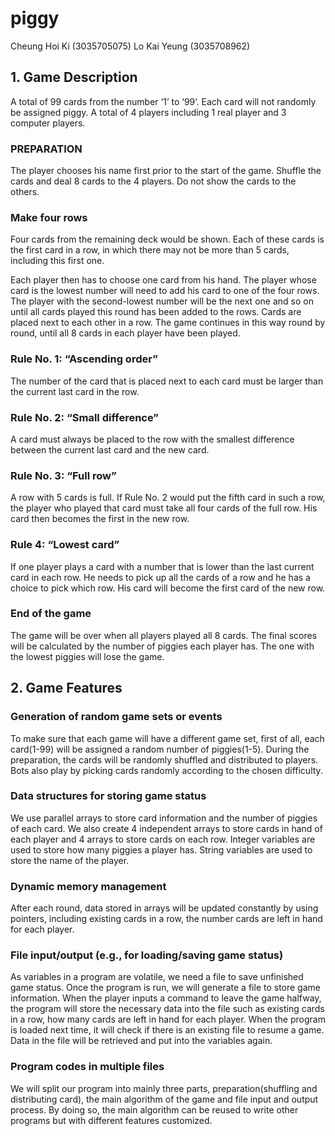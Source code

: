 # piggy

Cheung Hoi Ki (3035705075)
Lo Kai Yeung (3035708962)

## 1. Game Description

A total of 99 cards from the number ‘1’ to ‘99’. Each card will not randomly be assigned piggy. A total of 4 players including 1 real player and 3 computer players. 


### PREPARATION

The player chooses his name first prior to the start of the game. Shuffle the cards and deal 8 cards to the 4 players. Do not show the cards to the others.


### Make four rows

Four cards from the remaining deck would be shown. Each of these cards is the first card in a row, in which there may not be more than 5 cards, including this first one. 


Each player then has to choose one card from his hand. The player whose card is the lowest number will need to add his card to one of the four rows. The player with the second-lowest number will be the next one and so on until all cards played this round has been added to the rows. Cards are placed next to each other in a row. The game continues in this way round by round, until all 8 cards in each player have been played.


### Rule No. 1: “Ascending order”

The number of the card that is placed next to each card must be larger than the current last card in the row.


### Rule No. 2: “Small difference”

A card must always be placed to the row with the smallest difference between the current last card and the new card.


### Rule No. 3: “Full row”

A row with 5 cards is full. If Rule No. 2 would put the fifth card in such a row, the player who played that card must take all four cards of the full row. His card then becomes the first in the new row.


### Rule 4: “Lowest card”

If one player plays a card with a number that is lower than the last current card in each row. He needs to pick up all the cards of a row and he has a choice to pick which row. His card will become the first card of the new row.


### End of the game

The game will be over when all players played all 8 cards. The final scores will be calculated by the number of piggies each player has. The one with the lowest piggies will lose the game.


## 2. Game Features

### Generation of random game sets or events
To make sure that each game will have a different game set, first of all, each card(1-99) will be assigned a random number of piggies(1-5). During the preparation, the cards will be randomly shuffled and distributed to players. Bots also play by picking cards randomly according to the chosen difficulty. 
 
### Data structures for storing game status
We use parallel arrays to store card information and the number of piggies of each card. We also create 4 independent arrays to store cards in hand of each player and 4 arrays to store cards on each row. Integer variables are used to store how many piggies a player has. String variables are used to store the name of the player.
 
### Dynamic memory management
After each round, data stored in arrays will be updated constantly by using pointers, including existing cards in a row,  the number cards are left in hand for each player. 

 
### File input/output (e.g., for loading/saving game status)
As variables in a program are volatile, we need a file to save unfinished game status. Once the program is run, we will generate a file to store game information. When the player inputs a command to leave the game halfway, the program will store the necessary data into the file such as existing cards in a row,  how many cards are left in hand for each player. When the program is loaded next time, it will check if there is an existing file to resume a game. Data in the file will be retrieved and put into the variables again.
 
### Program codes in multiple files
We will split our program into mainly three parts, preparation(shuffling and distributing card), the main algorithm of the game and file input and output process. By doing so, the main algorithm can be reused to write other programs but with different features customized. 
